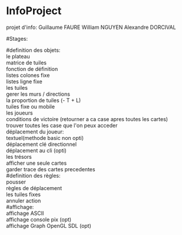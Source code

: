 
# InfoProject
projet d'info:
Guillaume FAURE
William NGUYEN
Alexandre DORCIVAL

#Stages: 

#definition des objets:<br>
  le plateau<br>
    matrice de tuiles<br>
    fonction de définition<br>
    listes colones fixe <br>
    listes ligne fixe<br>
  les tuiles<br>
    gerer les murs / directions<br>
    la proportion de tuiles (- T + L)<br>
    tuiles fixe ou mobile<br>
  les joueurs<br>
    conditions de victoire (retourner a ca case apres toutes les cartes)<br>
    trouver toutes les case que l'on peux acceder<br>
    déplacement du joueur:<br>
        textuel(methode basic non opti)<br>
        déplacement clé directionnel<br>
        déplacement au cli (opti)<br>
  les trésors<br>
    afficher une seule cartes<br>
    garder trace des cartes precedentes<br>
#definition des règles:<br>
  pousser<br>
  règles de déplacement<br>
      les tuiles fixes<br>
      annuler action<br>
 #affichage:<br>
    affichage ASCII<br>
    affichage console pix (opt)<br>
    affichage Graph OpenGL SDL (opt)<br>
    
